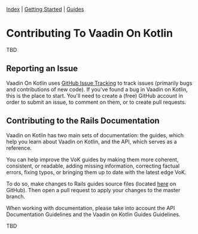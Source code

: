 [Index](index.html) | [Getting Started](gettingstarted-v10.html) | [Guides](vok-guides.html)

# Contributing To Vaadin On Kotlin

TBD

## Reporting an Issue
Vaadin On Kotlin uses [GitHub Issue Tracking](https://github.com/mvysny/vaadin-on-kotlin/issues)
to track issues (primarily bugs and contributions of new code). If you've found
a bug in Vaadin on Kotlin, this is the place to start. You'll need to create
a (free) GitHub account in order to submit an issue, to comment on them, or
to create pull requests.

## Contributing to the Rails Documentation
Vaadin on Kotlin has two main sets of documentation: the guides, which help you learn
about Vaadin on Kotlin, and the API, which serves as a reference.

You can help improve the VoK guides by making them more coherent, consistent, or
readable, adding missing information, correcting factual errors, fixing
typos, or bringing them up to date with the latest edge VoK.

To do so, make changes to Rails guides source files (located [here](https://github.com/mvysny/vaadin-on-kotlin/tree/master/docs)
on GitHub). Then open a pull request to apply your changes to the master branch.

When working with documentation, please take into account the API
Documentation Guidelines and the Vaadin on Kotlin Guides Guidelines.

TBD